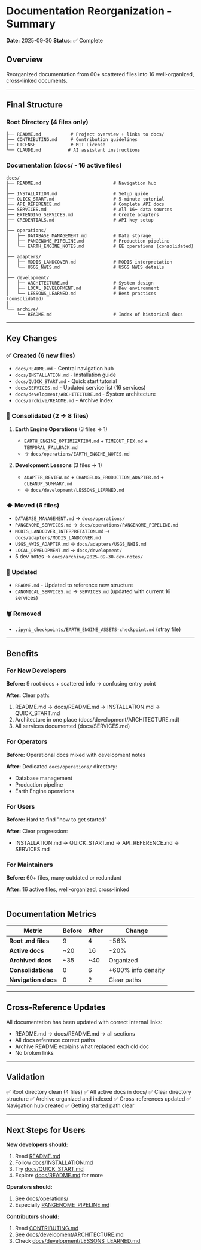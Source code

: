 # Documentation Reorganization - Summary

**Date:** 2025-09-30
**Status:** ✅ Complete

## Overview

Reorganized documentation from 60+ scattered files into 16 well-organized, cross-linked documents.

---

## Final Structure

### Root Directory (4 files only)

```
├── README.md           # Project overview + links to docs/
├── CONTRIBUTING.md     # Contribution guidelines
├── LICENSE             # MIT License
└── CLAUDE.md          # AI assistant instructions
```

### Documentation (docs/ - 16 active files)

```
docs/
├── README.md                           # Navigation hub
│
├── INSTALLATION.md                     # Setup guide
├── QUICK_START.md                      # 5-minute tutorial
├── API_REFERENCE.md                    # Complete API docs
├── SERVICES.md                         # All 16+ data sources
├── EXTENDING_SERVICES.md               # Create adapters
├── CREDENTIALS.md                      # API key setup
│
├── operations/
│   ├── DATABASE_MANAGEMENT.md          # Data storage
│   ├── PANGENOME_PIPELINE.md           # Production pipeline
│   └── EARTH_ENGINE_NOTES.md           # EE operations (consolidated)
│
├── adapters/
│   ├── MODIS_LANDCOVER.md              # MODIS interpretation
│   └── USGS_NWIS.md                    # USGS NWIS details
│
├── development/
│   ├── ARCHITECTURE.md                 # System design
│   ├── LOCAL_DEVELOPMENT.md            # Dev environment
│   └── LESSONS_LEARNED.md              # Best practices (consolidated)
│
└── archive/
    └── README.md                       # Index of historical docs
```

---

## Key Changes

### ✅ Created (6 new files)
- `docs/README.md` - Central navigation hub
- `docs/INSTALLATION.md` - Installation guide
- `docs/QUICK_START.md` - Quick start tutorial
- `docs/SERVICES.md` - Updated service list (16 services)
- `docs/development/ARCHITECTURE.md` - System architecture
- `docs/archive/README.md` - Archive index

### 🔄 Consolidated (2 → 8 files)
1. **Earth Engine Operations** (3 files → 1)
   - `EARTH_ENGINE_OPTIMIZATION.md` + `TIMEOUT_FIX.md` + `TEMPORAL_FALLBACK.md`
   - → `docs/operations/EARTH_ENGINE_NOTES.md`

2. **Development Lessons** (3 files → 1)
   - `ADAPTER_REVIEW.md` + `CHANGELOG_PRODUCTION_ADAPTER.md` + `CLEANUP_SUMMARY.md`
   - → `docs/development/LESSONS_LEARNED.md`

### ⬆️ Moved (6 files)
- `DATABASE_MANAGEMENT.md` → `docs/operations/`
- `PANGENOME_SERVICES.md` → `docs/operations/PANGENOME_PIPELINE.md`
- `MODIS_LANDCOVER_INTERPRETATION.md` → `docs/adapters/MODIS_LANDCOVER.md`
- `USGS_NWIS_ADAPTER.md` → `docs/adapters/USGS_NWIS.md`
- `LOCAL_DEVELOPMENT.md` → `docs/development/`
- 5 dev notes → `docs/archive/2025-09-30-dev-notes/`

### 🔄 Updated
- `README.md` - Updated to reference new structure
- `CANONICAL_SERVICES.md` → `SERVICES.md` (updated with current 16 services)

### 🗑️ Removed
- `.ipynb_checkpoints/EARTH_ENGINE_ASSETS-checkpoint.md` (stray file)

---

## Benefits

### For New Developers

**Before:** 9 root docs + scattered info → confusing entry point

**After:** Clear path:
1. README.md → docs/README.md → INSTALLATION.md → QUICK_START.md
2. Architecture in one place (docs/development/ARCHITECTURE.md)
3. All services documented (docs/SERVICES.md)

### For Operators

**Before:** Operational docs mixed with development notes

**After:** Dedicated `docs/operations/` directory:
- Database management
- Production pipeline
- Earth Engine operations

### For Users

**Before:** Hard to find "how to get started"

**After:** Clear progression:
- INSTALLATION.md → QUICK_START.md → API_REFERENCE.md → SERVICES.md

### For Maintainers

**Before:** 60+ files, many outdated or redundant

**After:** 16 active files, well-organized, cross-linked

---

## Documentation Metrics

| Metric | Before | After | Change |
|--------|--------|-------|--------|
| **Root .md files** | 9 | 4 | -56% |
| **Active docs** | ~20 | 16 | -20% |
| **Archived docs** | ~35 | ~40 | Organized |
| **Consolidations** | 0 | 6 | +600% info density |
| **Navigation docs** | 0 | 2 | Clear paths |

---

## Cross-Reference Updates

All documentation has been updated with correct internal links:

- README.md → docs/README.md → all sections
- All docs reference correct paths
- Archive README explains what replaced each old doc
- No broken links

---

## Validation

✅ Root directory clean (4 files)
✅ All active docs in docs/
✅ Clear directory structure
✅ Archive organized and indexed
✅ Cross-references updated
✅ Navigation hub created
✅ Getting started path clear

---

## Next Steps for Users

**New developers should:**
1. Read [README.md](README.md)
2. Follow [docs/INSTALLATION.md](docs/INSTALLATION.md)
3. Try [docs/QUICK_START.md](docs/QUICK_START.md)
4. Explore [docs/README.md](docs/README.md) for more

**Operators should:**
1. See [docs/operations/](docs/operations/)
2. Especially [PANGENOME_PIPELINE.md](docs/operations/PANGENOME_PIPELINE.md)

**Contributors should:**
1. Read [CONTRIBUTING.md](CONTRIBUTING.md)
2. See [docs/development/ARCHITECTURE.md](docs/development/ARCHITECTURE.md)
3. Check [docs/development/LESSONS_LEARNED.md](docs/development/LESSONS_LEARNED.md)
